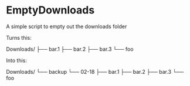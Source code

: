 EmptyDownloads
==============

A simple script to empty out the downloads folder


Turns this:

Downloads/
├── bar.1
├── bar.2
├── bar.3
└── foo

Into this:

Downloads/
└── backup
    └── 02-18
      ├── bar.1
      ├── bar.2
      ├── bar.3
      └── foo


